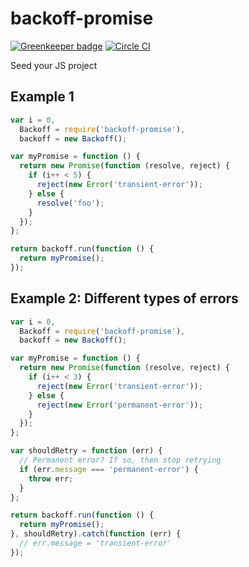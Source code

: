 # backoff-promise

[![Greenkeeper badge](https://badges.greenkeeper.io/redgeoff/backoff-promise.svg)](https://greenkeeper.io/) [![Circle CI](https://circleci.com/gh/redgeoff/backoff-promise.svg?style=svg&circle-token=fc3a5ff9f39a7bcfc2fde7002a602cfe7e37a6d6)](https://circleci.com/gh/redgeoff/backoff-promise)

Seed your JS project


## Example 1

```js
var i = 0,
  Backoff = require('backoff-promise'),
  backoff = new Backoff();

var myPromise = function () {
  return new Promise(function (resolve, reject) {
    if (i++ < 5) {
      reject(new Error('transient-error'));
    } else {
      resolve('foo');
    }
  });
};

return backoff.run(function () {
  return myPromise();
});
```


## Example 2: Different types of errors

```js
var i = 0,
  Backoff = require('backoff-promise'),
  backoff = new Backoff();

var myPromise = function () {
  return new Promise(function (resolve, reject) {
    if (i++ < 3) {
      reject(new Error('transient-error'));
    } else {
      reject(new Error('permanent-error'));
    }
  });
};

var shouldRetry = function (err) {
  // Permanent error? If so, then stop retrying
  if (err.message === 'permanent-error') {
    throw err;
  }
};

return backoff.run(function () {
  return myPromise();
}, shouldRetry).catch(function (err) {
  // err.message = 'transient-error'
});
```
